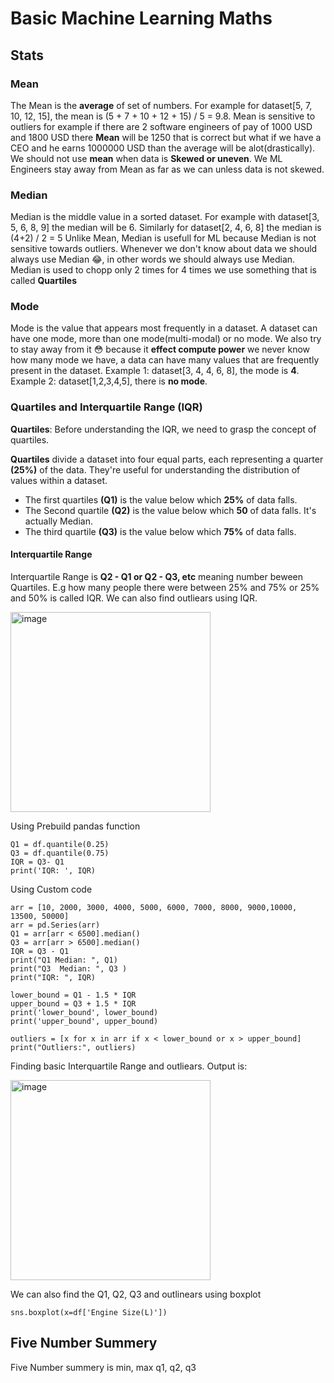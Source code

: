 # Basic Machine Learning Maths

## Stats
### Mean
The Mean is the **average** of set of numbers.
For example for dataset[5, 7, 10, 12, 15], the mean is (5 + 7 + 10 + 12 + 15) / 5 = 9.8.
Mean is sensitive to outliers for example if there are 2 software engineers of pay of 1000 USD and 1800 USD there **Mean** will be 1250 that is correct but what if we have a CEO and he earns 1000000 USD than the average will be alot(drastically). We should not use **mean** when data is **Skewed or uneven**. We ML Engineers stay away from Mean as far as we can unless data is not skewed.

### Median
Median is the middle value in a sorted dataset. For example with dataset[3, 5, 6, 8, 9] the median will be 6. Similarly for dataset[2, 4, 6, 8] the median is (4+2) / 2 = 5 
Unlike Mean, Median is usefull for ML because Median is not sensitive towards outliers. Whenever we don't know about data we should always use Median 😂, in other words we should always use Median. Median is used to chopp only 2 times for 4 times we use something that is called ****Quartiles****

### Mode
Mode is the value that appears most frequently in a dataset. A dataset can have one mode, more than one mode(multi-modal) or no mode. We also try to stay away from it 😳 because it **effect compute power** we never know how many mode we have, a data can have many values that are frequently present in the dataset.
Example 1: dataset[3, 4, 4, 6, 8], the mode is **4**.
Example 2: dataset[1,2,3,4,5], there is **no mode**.

### Quartiles and Interquartile Range (IQR)
**Quartiles**: Before understanding the IQR, we need to grasp the concept of quartiles.

**Quartiles** divide a dataset into four equal parts, each representing a quarter **(25%)** of the data. They're useful for understanding the distribution of values within a dataset.
- The first quartiles **(Q1)** is the value below which **25%** of data falls.
- The Second quartile **(Q2)** is the value below which **50** of data falls. It's actually Median.
- The third quartile **(Q3)** is the value below which **75%** of data falls.

#### Interquartile Range 
Interquartile Range is **Q2 - Q1 or Q2 - Q3, etc** meaning number beween Quartiles. E.g how many people there were between 25% and 75% or 25% and 50% is called IQR.
We can also find outliears using IQR.

<img width="320" alt="image" src="https://github.com/AbdulHadi806/Machine-learning-Basic-notes/assets/113926529/dac3328e-ff73-4c19-a54d-37a5e335b325">

Using Prebuild pandas function
```
Q1 = df.quantile(0.25)
Q3 = df.quantile(0.75)
IQR = Q3- Q1
print('IQR: ', IQR)
```

Using Custom code
```
arr = [10, 2000, 3000, 4000, 5000, 6000, 7000, 8000, 9000,10000, 13500, 50000]
arr = pd.Series(arr)
Q1 = arr[arr < 6500].median()
Q3 = arr[arr > 6500].median()
IQR = Q3 - Q1
print("Q1 Median: ", Q1)
print("Q3  Median: ", Q3 )
print("IQR: ", IQR)

lower_bound = Q1 - 1.5 * IQR
upper_bound = Q3 + 1.5 * IQR
print('lower_bound', lower_bound)
print('upper_bound', upper_bound)

outliers = [x for x in arr if x < lower_bound or x > upper_bound]
print("Outliers:", outliers)
```
Finding basic Interquartile Range and outliears.
Output is:

<img width="320" alt="image" src="https://github.com/AbdulHadi806/Machine-learning-Basic-notes/assets/113926529/3a969b32-67c6-4312-a1d9-62affeb1d218">

We can also find the Q1, Q2, Q3 and outlinears using boxplot
```
sns.boxplot(x=df['Engine Size(L)'])
```

## Five Number Summery
Five Number summery is min, max q1, q2, q3
